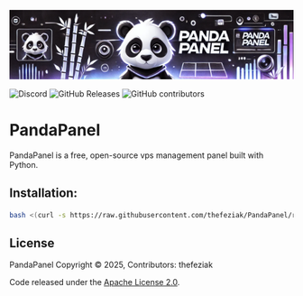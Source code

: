 ![Banner Image](./assets/banner.png)

![Discord](https://img.shields.io/discord/1335951998876389529?label=Discord&logo=Discord&logoColor=white&style=for-the-badge)
![GitHub Releases](https://img.shields.io/github/downloads/thefeziak/PandaPanel/latest/total?style=for-the-badge)
![GitHub contributors](https://img.shields.io/github/contributors/thefeziak/PandaPanel?style=for-the-badge)

# PandaPanel

PandaPanel is a free, open-source vps management panel built with Python.

## Installation:
```bash
bash <(curl -s https://raw.githubusercontent.com/thefeziak/PandaPanel/refs/heads/main/install.sh)
```

## License

PandaPanel Copyright © 2025, Contributors: thefeziak

Code released under the [Apache License 2.0](./LICENSE).

